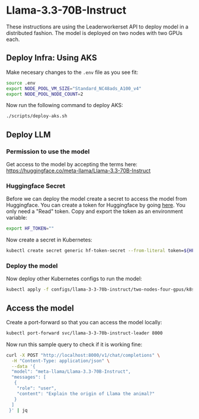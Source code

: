 # Llama-3.3-70B-Instruct

These instructions are using the Leaderworkerset API to deploy model in a distributed fashion. The model is deployed on two nodes with two GPUs each.

## Deploy Infra: Using AKS

Make necesary changes to the `.env` file as you see fit:

```bash
source .env
export NODE_POOL_VM_SIZE="Standard_NC48ads_A100_v4"
export NODE_POOL_NODE_COUNT=2
```

Now run the following command to deploy AKS:

```bash
./scripts/deploy-aks.sh
```

## Deploy LLM

### Permission to use the model

Get access to the model by accepting the terms here: <https://huggingface.co/meta-llama/Llama-3.3-70B-Instruct>

### Huggingface Secret

Before we can deploy the model create a secret to access the model from Huggingface. You can create a token for Huggingface by going [here](https://huggingface.co/settings/tokens). You only need a "Read" token. Copy and export the token as an environment variable:

```bash
export HF_TOKEN=""
```

Now create a secret in Kubernetes:

```bash
kubectl create secret generic hf-token-secret --from-literal token=${HF_TOKEN}
```

### Deploy the model

Now deploy other Kubernetes configs to run the model:

```bash
kubectl apply -f configs/llama-3-3-70b-instruct/two-nodes-four-gpus/k8s/
```

## Access the model

Create a port-forward so that you can access the model locally:

```bash
kubectl port-forward svc/llama-3-3-70b-instruct-leader 8000
```

Now run this sample query to check if it is working fine:

```bash
curl -X POST "http://localhost:8000/v1/chat/completions" \
  -H "Content-Type: application/json" \
  --data '{
  "model": "meta-llama/Llama-3.3-70B-Instruct",
  "messages": [
   {
    "role": "user",
    "content": "Explain the origin of Llama the animal?"
   }
  ]
 }' | jq
```
